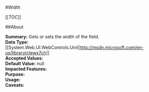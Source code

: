 #Width

[[_TOC_]]

##About

**Summary:**  Gets or sets the width of the field.   
**Data Type:** [[System.Web.UI.WebControls.Unit|http://msdn.microsoft.com/en-us/library/ctewx7ch]]  
**Accepted Values:**   
**Default Value:** null  
**Impacted Features:**   
**Purpose:**   
**Usage:**   
**Caveats:**   

